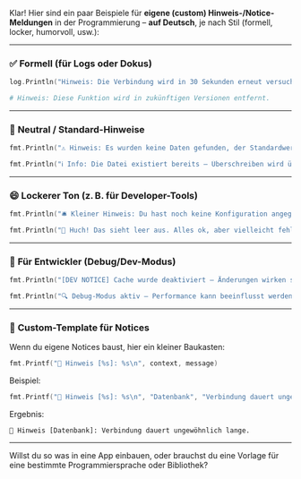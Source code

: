 Klar! Hier sind ein paar Beispiele für **eigene (custom) Hinweis-/Notice-Meldungen** in der Programmierung – **auf Deutsch**, je nach Stil (formell, locker, humorvoll, usw.):

---

### ✅ **Formell (für Logs oder Dokus)**

```go
log.Println("Hinweis: Die Verbindung wird in 30 Sekunden erneut versucht.")
```

```bash
# Hinweis: Diese Funktion wird in zukünftigen Versionen entfernt.
```

---

### 💬 **Neutral / Standard-Hinweise**

```go
fmt.Println("⚠️ Hinweis: Es wurden keine Daten gefunden, der Standardwert wird verwendet.")
```

```go
fmt.Println("ℹ️ Info: Die Datei existiert bereits – Überschreiben wird übersprungen.")
```

---

### 😄 **Lockerer Ton (z. B. für Developer-Tools)**

```go
fmt.Println("🛎️ Kleiner Hinweis: Du hast noch keine Konfiguration angegeben. Default it is!")
```

```go
fmt.Println("🤔 Huch! Das sieht leer aus. Alles ok, aber vielleicht fehlt dir was?")
```

---

### 🧪 **Für Entwickler (Debug/Dev-Modus)**

```go
fmt.Println("[DEV NOTICE] Cache wurde deaktiviert – Änderungen wirken sofort.")
```

```go
fmt.Println("🔍 Debug-Modus aktiv – Performance kann beeinflusst werden.")
```

---

### 🧾 **Custom-Template für Notices**

Wenn du eigene Notices baust, hier ein kleiner Baukasten:

```go
fmt.Printf("🔔 Hinweis [%s]: %s\n", context, message)
```

Beispiel:

```go
fmt.Printf("🔔 Hinweis [%s]: %s\n", "Datenbank", "Verbindung dauert ungewöhnlich lange.")
```

Ergebnis:

```
🔔 Hinweis [Datenbank]: Verbindung dauert ungewöhnlich lange.
```

---

Willst du so was in eine App einbauen, oder brauchst du eine Vorlage für eine bestimmte Programmiersprache oder Bibliothek?